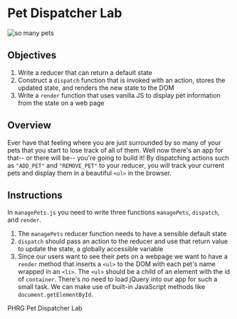 # Pet Dispatcher Lab

![so many pets](https://media.giphy.com/media/l0O9xT6oNQfyjjF16/giphy.gif)

## Objectives
1. Write a reducer that can return a default state
2. Construct a `dispatch` function that is invoked with an action, stores the updated state, and renders the new state to the DOM
3.  Write a `render` function that uses vanilla JS to display pet information from the state on a web page

## Overview
Ever have that feeling where you are just surrounded by so many of your pets that you start to lose track of all of them.  Well now there's an app for that-- or there will be-- you're going to build it!  By dispatching actions such as `"ADD_PET"` and `"REMOVE_PET"` to your reducer, you will track your current pets and display them in a beautiful `<ul>` in the browser.

## Instructions
In `managePets.js` you need to write three functions `managePets`, `dispatch`, and `render`.
1. The `managePets` reducer function needs to have a sensible default state
2. `dispatch` should pass an action to the reducer and use that return value to update the state, a globally accessible variable
3. Since our users want to see their pets on a webpage we want to have a `render` method that inserts a `<ul>` to the DOM with each pet's name wrapped in an `<li>`.  The `<ul>` should be a child of an element with the id of `container`. There's no need to load jQuery into our app for such a small task. We can make use of built-in JavaScript methods like `document.getElementById`.
<p data-visibility='hidden'>PHRG Pet Dispatcher Lab</p>